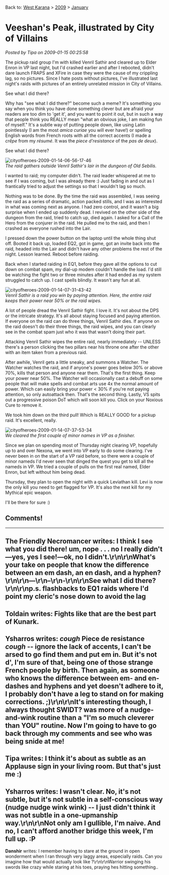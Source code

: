 Back to: [West Karana](/posts/westkarana.md) > [2009](/posts/2009/westkarana.md) > [January](./westkarana.md)
# Veeshan's Peak, illustrated by City of Villains

*Posted by Tipa on 2009-01-15 00:25:58*

The pickup raid group I'm with killed Venril Sathir and cleared up to Elder Enron in VP last night, but I'd crashed earlier and after I rebooted, didn't dare launch FRAPS and XFire in case they were the cause of my crippling lag, so no pictures. Since I hate posts without pictures, I've illustrated last night's raids with pictures of an entirely unrelated mission in City of Villains.

See what I did there?

Why has "see what I did there?" become such a meme? It's something you say when you think you have done something clever but are afraid your readers are too dim to 'get it', and you want to point it out, but in such a way that people think you REALLY mean "what an obvious joke, I am making fun of myself." It's a subtle way of putting people down, like using Latin pointlessly (I am the most *amica curiae* you will ever have!) or spelling English words from French roots with all the correct accents (I made a *crêpe* from my *résumé*. It was the *piece d'resistance* of the *pas de deux*).

See what I did there?

![](../../../uploads/2009/01/cityofheroes-2009-01-14-06-56-17-46.jpg "cityofheroes-2009-01-14-06-56-17-46")  
*The raid gathers outside Venril Sathir's lair in the dungeon of Old Sebilis.*

I wanted to raid; my computer didn't. The raid leader whispered at me to see if I was coming, but I was already there :) Just fading in and out as I frantically tried to adjust the settings so that I wouldn't lag so much.

Nothing was to be done. By the time the raid was assembled, I was seeing the raid as a series of dramatic, action packed stills, and I was as interested in what was coming next as anyone. I had zero control, and it wasn't a big surprise when I ended up suddenly dead. I revived on the other side of the dungeon from the raid, tried to catch up, died again. I asked for a Call of the Hero from the conjurer in the raid. He pulled me to the raid, and then I crashed as everyone rushed into the Lair.

I pressed down the power button on the laptop until the whole thing shut off. Booted it back up, loaded EQ2, got in game, got an invite back into the raid, headed into the Lair and didn't have any other problems the rest of the night. Lesson learned. Reboot before raiding.

Back when I started raiding in EQ1, before they gave all the options to cut down on combat spam, my dial-up modem couldn't handle the load. I'd still be watching the fight two or three minutes after it had ended as my system struggled to catch up. I cast spells blindly. It wasn't any fun at all.

![](../../../uploads/2009/01/cityofheroes-2009-01-14-07-31-43-42.jpg "cityofheroes-2009-01-14-07-31-43-42")  
*Venril Sathir is a raid you win by paying attention. Here, the entire raid keeps their power near 50% or the raid wipes.*

A lot of people dread the Venril Sathir fight. I love it. It's not about the DPS or the intricate strategy. It's all about staying focused and paying attention. If everyone on the raid can do three things, Venril Sathir dies. If anyone on the raid doesn't do their three things, the raid wipes, and you can clearly see in the combat spam just who it was that wasn't doing their part.

Attacking Venril Sathir wipes the entire raid, nearly immediately -- UNLESS there's a person clicking the two pillars near his throne one after the other with an item taken from a previous raid.

After awhile, Venril gets a little sneaky, and summons a Watcher. The Watcher watches the raid, and if anyone's power goes below 30% or above 70%, kills that person and anyone near them. That's the first thing. Keep your power near 50%. The Watcher will occasionally cast a debuff on some people that will make spells and combat arts use 4x the normal amount of power. Which can easily bring your power < 30% if you're not paying attention, so only autoattack then. That's the second thing. Lastly, VS spits out a progressive poison DoT which will soon kill you. Click on your Noxious Cure to remove it.

We took him down on the third pull! Which is REALLY GOOD for a pickup raid. It's excellent, really.

![](../../../uploads/2009/01/cityofheroes-2009-01-14-07-37-53-34.jpg "cityofheroes-2009-01-14-07-37-53-34")  
*We cleared the first couple of minor names in VP as a finisher.*

Since we plan on spending most of Thursday night clearing VP, hopefully up to and over Nexona, we went into VP early to do some clearing. I've never been in on the start of a VP raid before, so there were a couple of minor nameds I'd never seen that dinged the quest you get to kill all the nameds in VP. We tried a couple of pulls on the first real named, Elder Enron, but left without him being dead.

Thursday, they plan to open the night with a quick Leviathan kill. Levi is now the only kill you need to get flagged for VP. It's also the next kill for my Mythical epic weapon.

I'll be there for sure :)

## Comments!
---
**The Friendly Necromancer** writes: I think I see what you did there! um, nope . . . no I really didn't—yes, yes I see!—ok, no I didn't.\r\n\r\nWhat's your take on people that know the difference between an em dash, an en dash, and a hyphen?\r\n\r\n—\r\n–\r\n-\r\n\r\nSee what I did there?\r\n\r\np.s. flashbacks to EQ1 raids where I'd point my cleric's nose down to avoid the lag
---
**Toldain** writes: Fights like that are the best part of Kunark.
---
**Ysharros** writes: *cough* Piece de resistance *cough* -- ignore the lack of accents, I can't be arsed to go find them and put em in. But it's not d', I'm sure of that, being one of those strange French people by birth. Then again, as someone who knows the difference between em- and en-dashes and hyphens and yet doesn't adhere to it, I probably don't have a leg to stand on for making corrections. ;)\r\n\r\nIt's interesting though, I always thought SWIDT? was more of a nudge-and-wink routine than a "I'm so much cleverer than YOU" routine. Now I'm going to have to go back through my comments and see who was being snide at me!
---
**Tipa** writes: I think it's about as subtle as an Applause sign in your living room. But that's just me :)
---
**Ysharros** writes: I wasn't clear. No, it's not subtle, but it's not subtle in a self-conscious way (nudge nudge wink wink) -- I just didn't think it was not subtle in a one-upmanship way.\r\n\r\nNot only am I gullible, I'm naive. And no, I can't afford another bridge this week, I'm full up. :P
---
**Danshir** writes: I remember having to stare at the ground in open wonderment when I ran through very laggy areas, especially raids. Can you imagine how that would actually look like ?\r\n\r\nWarrior swinging his swords like crazy while staring at his toes, praying hes hitting something..
